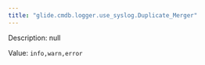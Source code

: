 ```yaml
---
title: "glide.cmdb.logger.use_syslog.Duplicate_Merger"
---
```


Description: null

Value: `info,warn,error`